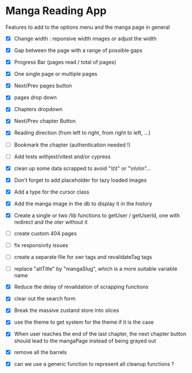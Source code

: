 # Manga Reading App 

  Features to add to the options menu and the manga page in general
  - [x] Change width : reponsive width images or adjust the width
  - [x] Gap between the page with a range of possible gaps
  - [x] Progress Bar (pages read / total of pages)
  - [x] One single page or multiple pages
  - [x] Next/Prev pages button
  - [x] pages drop down
  - [x] Chapters dropdown
  - [x] Next/Prev chapter Button
  - [x] Reading direction (from left to right, from right to left, ...)
  - [ ] Bookmark the chapter (authentication needed !)
  - [ ] Add tests withjest/vitest and/or cypress
  - [x] clean up some data scrapped to avoid "\t\t" or "\n\n\n"...
  - [x] Don't forget to add placeholder for lazy loaded images
  - [x] Add a type for the cursor class
  - [x] Add the manga image in the db to display it in the history
  - [x] Create a single or two /lib functions to getUser / getUserId, one with redirect and the oter without it
  - [ ] create custom 404 pages
  - [ ] fix responsivity issues
  - [ ] create a separate file for swr tags and revalidateTag tags
  - [ ] replace "altTitle" by "mangaSlug", which is a more suitable variable name
  - [x] Reduce the delay of revalidation of scrapping functions
  - [x] clear out the search form
  - [x] Break the massive zustand store into slices
  - [x] use the theme to get system for the theme if it is the case
  - [x] When user reaches the end of the last chapter, the next chapter button should lead to the mangaPage instead of being grayed out
  - [x] remove all the barrels
  - [x] can we use a generic function to represent all cleanup functions ?

